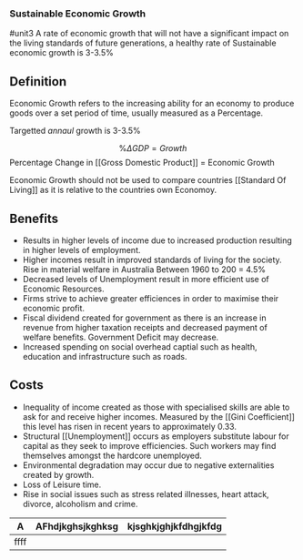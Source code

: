 ### Sustainable Economic Growth
#unit3
A rate of economic growth that will not have a significant impact on the living standards of future generations, a healthy rate of Sustainable economic growth is 3-3.5%


## Definition

Economic Growth refers to the increasing ability for an economy to produce goods over a set period of time, usually measured as  a Percentage.

Targetted *annaul* growth is 3-3.5% 

$$\% \Delta GDP = Growth$$
Percentage Change in [[Gross Domestic Product]] = Economic Growth

Economic Growth should not be used to compare countries [[Standard Of Living]] as it is relative to the countries own Economoy.

## Benefits
* Results in higher levels of income due to increased production resulting in higher levels of employment.
* Higher incomes result in improved standards of living for the society. Rise in material welfare in Australia Between 1960 to 200 = 4.5%
* Decreased levels of Unemployment result in more efficient use of Economic Resources.
* Firms strive to achieve greater efficiences in order to maximise their economic profit.
* Fiscal dividend created for government as there is an increase in revenue from higher taxation receipts and decreased payment of welfare benefits. Government Deficit may decrease.
* Increased spending on social overhead captial such as health, education and infrastructure such as roads.
## Costs
* Inequality of income created as those with specialised skills are able to ask for and receive higher incomes. Measured by the [[Gini Coefficient]] this level has risen in recent years to approximately 0.33.
* Structural [[Unemployment]] occurs as employers substitute labour for capital as they seek to improve efficiencies. Such workers may find themselves amongst the hardcore unemployed.
* Environmental degradation may occur due to negative externalities created by growth.
* Loss of Leisure time.
* Rise in social issues such as stress related illnesses, heart attack, divorce, alcoholism and crime.



| A   | AFhdjkghsjkghksg | kjsghkjghjkfdhgjkfdg |
| --- | ---------------- | -------------------- |
| ffff  |                  |                      |
